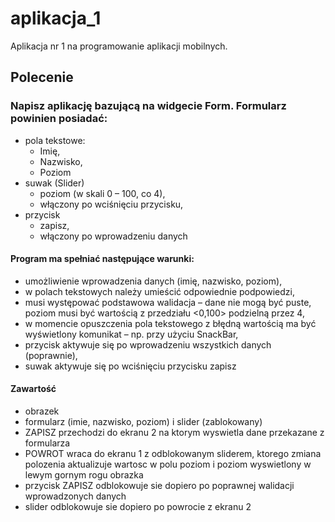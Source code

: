 # aplikacja_1

Aplikacja nr 1 na programowanie aplikacji mobilnych.

## Polecenie
### Napisz aplikację bazującą na widgecie Form. Formularz powinien posiadać:
- pola tekstowe:
  - Imię,
  - Nazwisko,
  - Poziom
- suwak (Slider)
  - poziom (w skali 0 – 100, co 4),
  - włączony po wciśnięciu przycisku,
- przycisk
  - zapisz,
  - włączony po wprowadzeniu danych

#### Program ma spełniać następujące warunki:
- umożliwienie wprowadzenia danych (imię, nazwisko, poziom),
- w polach tekstowych należy umieścić odpowiednie podpowiedzi,
- musi występować podstawowa walidacja – dane nie mogą być puste, poziom musi być
  wartością z przedziału <0,100> podzielną przez 4,
- w momencie opuszczenia pola tekstowego z błędną wartością ma być wyświetlony
  komunikat – np. przy użyciu SnackBar,
- przycisk aktywuje się po wprowadzeniu wszystkich danych (poprawnie),
- suwak aktywuje się po wciśnięciu przycisku zapisz

#### Zawartość
- obrazek
- formularz (imie, nazwisko, poziom) i slider (zablokowany)
- ZAPISZ przechodzi do ekranu 2 na ktorym wyswietla dane przekazane z formularza
- POWROT wraca do ekranu 1 z odblokowanym sliderem, ktorego zmiana polozenia aktualizuje wartosc w polu poziom i poziom wyswietlony w lewym gornym rogu obrazka
- przycisk ZAPISZ odblokowuje sie dopiero po poprawnej walidacji wprowadzonych danych
- slider odblokowuje sie dopiero po powrocie z ekranu 2